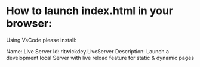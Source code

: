 # How to launch index.html in your browser:

Using VsCode please install:

Name: Live Server
Id: ritwickdey.LiveServer
Description: Launch a development local Server with live reload feature for static & dynamic pages

